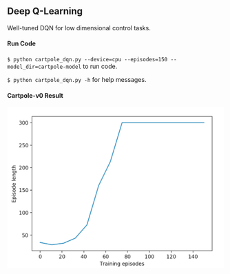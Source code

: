 ## Deep Q-Learning

Well-tuned DQN for low dimensional control tasks.

#### Run Code

`$ python cartpole_dqn.py --device=cpu --episodes=150 --model_dir=cartpole-model` to run code.

`$ python cartpole_dqn.py -h` for help messages.

#### Cartpole-v0 Result

![cartpole training](imgs/dqn_cartpole_training.png "cartpole training")

